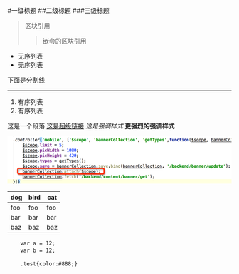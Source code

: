 #一级标题
##二级标题
###三级标题
>区块引用
>>嵌套的区块引用

*	无序列表
*	无序列表

下面是分割线
***
1.	有序列表
2.	有序列表

这是一个段落 [这是超级链接](/#代码规范与最佳实践/js规范/编码规范.html) *这是强调样式* **更强烈的强调样式**

![图片](pictures/demo.png)

dog | bird | cat
----|------|----
foo | foo  | foo
bar | bar  | bar
baz | baz  | baz

```
	var a = 12;
	var b = 12;
```
```
	.test{color:#888;}
```